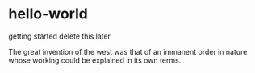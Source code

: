 # hello-world
getting started delete this later

The great invention of the west was that of an immanent order in nature whose working could be explained in its own terms.
